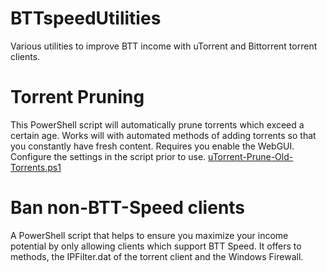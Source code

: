 # BTTspeedUtilities
Various utilities to improve BTT income with uTorrent and Bittorrent torrent clients.

# Torrent Pruning
This PowerShell script will automatically prune torrents which exceed a certain age. Works will with automated methods of adding torrents so that you constantly have fresh content. Requires you enable the WebGUI. Configure the settings in the script prior to use.
[uTorrent-Prune-Old-Torrents.ps1](https://github.com/ArchiRocksTech/BTTspeedUtilities/blob/main/uTorrent-Prune-Old-Torrents.ps1)

# Ban non-BTT-Speed clients
A PowerShell script that helps to ensure you maximize your income potential by only allowing clients which support BTT Speed. It offers to methods, the IPFilter.dat of the torrent client and the Windows Firewall.

